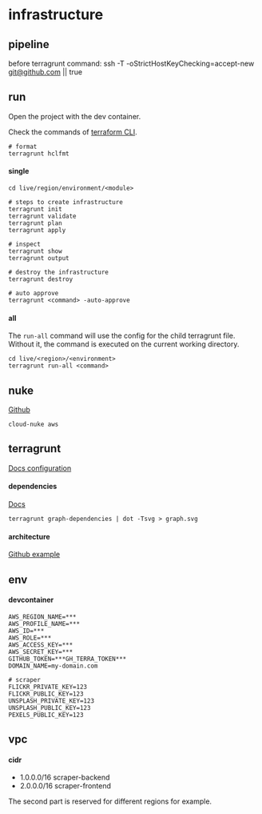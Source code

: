 # infrastructure

## pipeline

before terragrunt command:
  ssh -T -oStrictHostKeyChecking=accept-new git@github.com || true

## run

Open the project with the dev container.

Check the commands of [terraform CLI](https://www.terraform.io/cli/commands#switching-working-directory-with-chdir).

```shell
# format
terragrunt hclfmt
```

#### single

```shell
cd live/region/environment/<module>

# steps to create infrastructure
terragrunt init
terragrunt validate
terragrunt plan
terragrunt apply

# inspect
terragrunt show
terragrunt output

# destroy the infrastructure
terragrunt destroy

# auto approve
terragrunt <command> -auto-approve
```

#### all
The `run-all` command will use the config for the child terragrunt file. Without it, the command is executed on the current working directory.

```shell
cd live/<region>/<environment>
terragrunt run-all <command>
```

## nuke

[Github](https://github.com/gruntwork-io/cloud-nuke)

```
cloud-nuke aws
```

## terragrunt

[Docs configuration](https://terragrunt.gruntwork.io/docs/reference/config-blocks-and-attributes/)

#### dependencies

[Docs](https://terragrunt.gruntwork.io/docs/features/execute-terraform-commands-on-multiple-modules-at-once/#dependencies-between-modules)

```shell
terragrunt graph-dependencies | dot -Tsvg > graph.svg
```

#### architecture

[Github example](https://github.com/gruntwork-io/terragrunt-infrastructure-live-example)

## env

#### devcontainer

```env
AWS_REGION_NAME=***
AWS_PROFILE_NAME=***
AWS_ID=***
AWS_ROLE=***
AWS_ACCESS_KEY=***
AWS_SECRET_KEY=***
GITHUB_TOKEN=***GH_TERRA_TOKEN***
DOMAIN_NAME=my-domain.com

# scraper
FLICKR_PRIVATE_KEY=123
FLICKR_PUBLIC_KEY=123
UNSPLASH_PRIVATE_KEY=123
UNSPLASH_PUBLIC_KEY=123
PEXELS_PUBLIC_KEY=123
```

## vpc
#### cidr

- 1.0.0.0/16 scraper-backend
- 2.0.0.0/16 scraper-frontend

The second part is reserved for different regions for example.